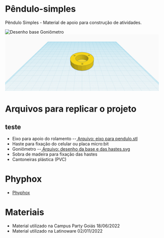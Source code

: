 # Pêndulo-simples
Pêndulo Simples - Material de apoio para construção de atividades.

![Desenho base Goniômetro](https://raw.githubusercontent.com/Escola-4-0/Pendulo-simples/main/Goni%C3%B4metro/desenho%20da%20base%20e%20das%20hastes.svg)
![Eixo para rolamento](https://github.com/Escola-4-0/Pendulo-simples/blob/main/Eixo%20para%20rolamento/eixo.png)

# Arquivos para replicar o projeto
## teste
 - Eixo para apoio do rolamento
 --[ Arquivo: eixo para pendulo.stl](https://github.com/Escola-4-0/Pendulo-simples/tree/main/Eixo%20para%20rolamento)
 - Haste para fixação do celular ou placa micro:bit
 - Goniômetro
 --[ Arquivo: desenho da base e das hastes.svg](https://github.com/Escola-4-0/Pendulo-simples/tree/main/Goni%C3%B4metro)
 - Sobra de madeira para fixação das hastes
 - Cantoneiras plástica (PVC)

# Phyphox
- [Phyphox](https://phyphox.org/)

# Materiais

- Material utilizado na Campus Party Goiás 18/06/2022
- Material utilizado na Latinoware 02/011/2022
 
